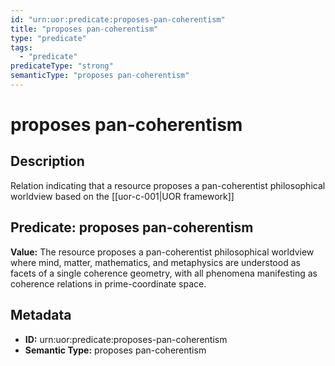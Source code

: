 ```yaml
---
id: "urn:uor:predicate:proposes-pan-coherentism"
title: "proposes pan-coherentism"
type: "predicate"
tags:
  - "predicate"
predicateType: "strong"
semanticType: "proposes pan-coherentism"
---
```


# proposes pan-coherentism

## Description

Relation indicating that a resource proposes a pan-coherentist philosophical worldview based on the [[uor-c-001|UOR framework]]

## Predicate: proposes pan-coherentism

**Value:** The resource proposes a pan-coherentist philosophical worldview where mind, matter, mathematics, and metaphysics are understood as facets of a single coherence geometry, with all phenomena manifesting as coherence relations in prime-coordinate space.

## Metadata

- **ID:** urn:uor:predicate:proposes-pan-coherentism
- **Semantic Type:** proposes pan-coherentism
